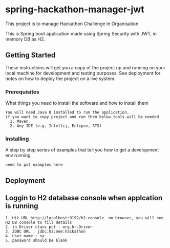 # spring-hackathon-manager-jwt
This project is to manage Hackathon Challenge in Organisation

This is Spring boot application made using Spring Security with JWT, in memory DB as H2.

## Getting Started

These instructions will get you a copy of the project up and running on your local machine for development and testing purposes. See deployment for notes on how to deploy the project on a live system.

### Prerequisites

What things you need to install the software and how to install them
```
You will need Java 8 installed to run the application.
if you want to copy project and run then below tools will be needed
  1. Maven 
  2. Any IDE (e.g. Intellij, Eclipse, STS)
```

### Installing

A step by step series of examples that tell you how to get a development env running

```
need to put examples here
```

## Deployment

## Loggin to H2 database console when applcation is running
```
1. Hit URL http://localhost:9192/h2-console  on browser, you will see H2 DB console to fill details
2. in Driver class put : org.hr.Driver
3. JDBC URL : jdbc:h2:mem:hackathon
4. User name : sa
5. password should be blank
```

